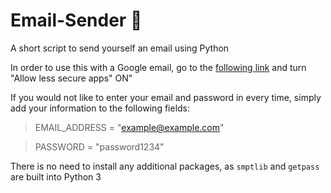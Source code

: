 # Email-Sender :email:
A short script to send yourself an email using Python


In order to use this with a Google email, go to the [following link](https://myaccount.google.com/lesssecureapps) and turn "Allow less secure apps" ON"


If you would not like to enter your email and password in every time, simply add your information to the following fields:

>EMAIL_ADDRESS = "example@example.com"

>PASSWORD = "password1234"


There is no need to install any additional packages, as `smptlib` and `getpass` are built into Python 3
